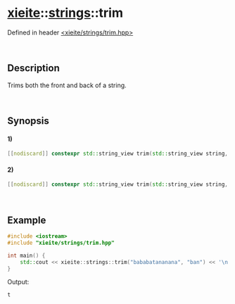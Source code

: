 # [xieite](../../xieite.md)\:\:[strings](../../strings.md)\:\:trim
Defined in header [<xieite/strings/trim.hpp>](../../../include/xieite/strings/trim.hpp)

&nbsp;

## Description
Trims both the front and back of a string.

&nbsp;

## Synopsis
#### 1)
```cpp
[[nodiscard]] constexpr std::string_view trim(std::string_view string, char character) noexcept;
```
#### 2)
```cpp
[[nodiscard]] constexpr std::string_view trim(std::string_view string, std::string_view characters) noexcept;
```

&nbsp;

## Example
```cpp
#include <iostream>
#include "xieite/strings/trim.hpp"

int main() {
    std::cout << xieite::strings::trim("bababatananana", "ban") << '\n';
}
```
Output:
```
t
```
